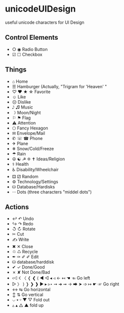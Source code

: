 # unicodeUIDesign
useful unicode characters for UI Design

## Control Elements

* ○ ◉ Radio Button
* ☑ ☐ Checkbox 

## Things

*  ⌂ Home
* ☰ Hamburger (Actually, "Trigram for 'Heaven' "
* ♡ ❤ ★ ☆ Favorite
* ☺ Like
* ☹ Dislike
* 𝅘𝅥𝅮 ♫ Music
* ☽ Moon/Night
* ⚐ ⚑ Flag
* ⚠ Attention 
* ⬡ Fancy Hexagon
* ✉ Envelope/Mail
* ✆ ☏ ☎ Phone
* ✈ Plane
* ❄ Snow/Cold/Freeze
* ☂ Rain
* ☮ ☯ ☭ ✡ ✝ Ideas/Religion
* ⚕ Health
* ♿ Disability/Wheelchair
* ⚃ ⚂ Random
* ⚙ Technology/Settings
* ⛁ Database/Hardisks
* ··· Dots (three characters "middel dots")

## Actions

* ↩ ↶ Undo
* ↪ ↷ Redo
* ↺ ↻ Rotate
* ✂ Cut
* ✍ Write
* ✖ ✕ Close
* ♲ ♺ Recycle
* ✒ ✑ ✐ ✐ Edit
* ⛁ database/harddisk
* ✔ ✓ Done/Good
* ✗ ✘ Not Done/Bad
* ‹⨞ 𐌂 〈 ❬ ❮ ⟨ ◀ ◁ ◂ ◃ ← ↤ ☚ ☜ Go left
* ▷ 〉 ⟩ ❭ ❯ ❱ ▶ ▸ ▹‣ ➙ ➜ ➞ → ➡ ➤ ➩ ↦ ☛ ☞ Go right
* ↔ ⇆ Go horizontal
* ↕ ⇅ Go vertical
* ⌵ ▾ ▿ ▼ ▽ Fold out
* ▵ ▴ △ ▲ fold up
